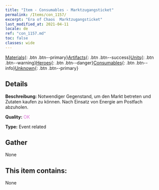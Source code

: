 ```yaml
---
title: "Item - Consumables - Marktzugangsticket"
permalink: /Items/con_1157/
excerpt: "Era of Chaos  Marktzugangsticket"
last_modified_at: 2021-04-11
locale: de
ref: "con_1157.md"
toc: false
classes: wide
---
```

 [Materials](/de/Items/){: .btn .btn--primary}[Artifacts](/de/Items/Artifacts/){: .btn .btn--success}[Units](/de/Items/Units/){: .btn .btn--warning}[Heroes](/de/Items/Heroes/){: .btn .btn--danger}[Consumables](/de/Items/Consumables/){: .btn .btn--info}[Unknown](/de/Items/Unknown/){: .btn .btn--primary}

## Details
 **Beschreibung:** Notwendiger Gegenstand, um den Markt betreten und Zutaten kaufen zu können. Nach Einsatz von Energie am Postfach abzuholen.

 **Quality:** <span style="color: #DA70D6">OK</span>

 **Type:** Event related

## Gather

  None

## This item contains:

  None

